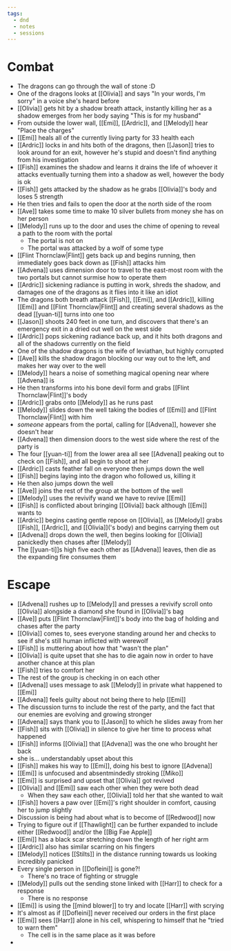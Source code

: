 ```yaml
---
tags:
  - dnd
  - notes
  - sessions
---
```

# Combat
- The dragons can go through the wall of stone :D
- One of the dragons looks at [[Olivia]] and says "In your words, I'm sorry" in a voice she's heard before
- [[Olivia]] gets hit by a shadow breath attack, instantly killing her as a shadow emerges from her body saying "This is for my husband"
- From outside the lower wall, [[Emi]], [[Ardric]], and [[Melody]] hear "Place the charges"
- [[Emi]] heals all of the currently living party for 33 health each
- [[Ardric]] locks in and hits both of the dragons, then [[Jason]] tries to look around for an exit, however he's stupid and doesn't find anything from his investigation
- [[Fish]] examines the shadow and learns it drains the life of whoever it attacks eventually turning them into a shadow as well, however the body is ok
- [[Fish]] gets attacked by the shadow as he grabs [[Olivia]]'s body and loses 5 strength
- He then tries and fails to open the door at the north side of the room
- [[Ave]] takes some time to make 10 silver bullets from money she has on her person
- [[Melody]] runs up to the door and uses the chime of opening to reveal a path to the room with the portal
	- The portal is not on
	- The portal was attacked by a wolf of some type
- [[Flint Thornclaw|Flint]] gets back up and begins running, then immediately goes back down as [[Fish]] attacks him
- [[Advena]] uses dimension door to travel to the east-most room with the two portals but cannot surmise how to operate them
- [[Ardric]] sickening radiance is putting in work, shreds the shadow, and damages one of the dragons as it flies into it like an idiot
- The dragons both breath attack [[Fish]], [[Emi]], and [[Ardric]], killing [[Emi]] and [[Flint Thornclaw|Flint]] and creating several shadows as the dead [[yuan-ti]] turns into one too
- [[Jason]] shoots 240 feet in one turn, and discovers that there's an emergency exit in a dried out well on the west side
- [[Ardric]] pops sickening radiance back up, and it hits both dragons and all of the shadows currently on the field
- One of the shadow dragons is the wife of leviathan, but highly corrupted
- [[Ave]] kills the shadow dragon blocking our way out to the left, and makes her way over to the well
- [[Melody]] hears a noise of something magical opening near where [[Advena]] is
- He then transforms into his bone devil form and grabs [[Flint Thornclaw|Flint]]'s body
- [[Ardric]] grabs onto [[Melody]] as he runs past
- [[Melody]] slides down the well taking the bodies of [[Emi]] and [[Flint Thornclaw|Flint]] with him
- *someone* appears from the portal, calling for [[Advena]], however she doesn't hear
- [[Advena]] then dimension doors to the west side where the rest of the party is
- The four [[yuan-ti]] from the lower area all see [[Advena]] peaking out to check on [[Fish]], and all begin to shoot at her
- [[Ardric]] casts feather fall on everyone then jumps down the well
- [[Fish]] begins laying into the dragon who followed us, killing it
- He then also jumps down the well
- [[Ave]] joins the rest of the group at the bottom of the well
- [[Melody]] uses the revivify wand we have to revive [[Emi]]
- [[Fish]] is conflicted about bringing [[Olivia]] back although [[Emi]] wants to
- [[Ardric]] begins casting gentle repose on [[Olivia]], as [[Melody]] grabs [[Fish]], [[Ardric]], and [[Olivia]]('s body) and begins carrying them out
- [[Advena]] drops down the well, then begins looking for [[Olivia]] panickedly then chases after [[Melody]]
- The [[yuan-ti]]s high five each other as [[Advena]] leaves, then die as the expanding fire consumes them
# Escape
- [[Advena]] rushes up to [[Melody]] and presses a revivify scroll onto [[Olivia]] alongside a diamond she found in [[Olivia]]'s bag
- [[Ave]] puts [[Flint Thornclaw|Flint]]'s body into the bag of holding and chases after the party
- [[Olivia]] comes to, sees everyone standing around her and checks to see if she's still human inflicted with werewolf
- [[Fish]] is muttering about how that "wasn't the plan"
- [[Olivia]] is quite upset that she has to die again now in order to have another chance at this plan
- [[Fish]] tries to comfort her
- The rest of the group is checking in on each other
- [[Advena]] uses message to ask [[Melody]] in private what happened to [[Emi]]
- [[Advena]] feels guilty about not being there to help [[Emi]]
- The discussion turns to include the rest of the party, and the fact that our enemies are evolving and growing stronger
- [[Advena]] says thank you to [[Jason]] to which he slides away from her
- [[Fish]] sits with [[Olivia]] in silence to give her time to process what happened
- [[Fish]] informs [[Olivia]] that [[Advena]] was the one who brought her back
- she is... understandably upset about this
- [[Fish]] makes his way to [[Emi]], doing his best to ignore [[Advena]]
- [[Emi]] is unfocused and absentmindedly stroking [[Miko]]
- [[Emi]] is surprised and upset that [[Olivia]] got revived
- [[Olivia]] and [[Emi]] saw each other when they were both dead
	- When they saw each other, [[Olivia]] told her that she wanted to wait
- [[Fish]] hovers a paw over [[Emi]]'s right shoulder in comfort, causing her to jump slightly
- Discussion is being had about what is to become of [[Redwood]] now
- Trying to figure out if [[Thawlight]] can be further expanded to include either [[Redwood]] and/or the [[Big Fae Apple]]
- [[Emi]] has a black scar stretching down the length of her right arm
- [[Ardric]] also has similar scarring on his fingers
- [[Melody]] notices [[Stilts]] in the distance running towards us looking incredibly panicked
- Every single person in [[Dofleini]] is gone?!
	- There's no trace of fighting or struggle
- [[Melody]] pulls out the sending stone linked with [[Harr]] to check for a response
	- There is no response
- [[Emi]] is using the [[mind blower]] to try and locate [[Harr]] with scrying
- It's almost as if [[Dofleini]] never received our orders in the first place
- [[Emi]] sees [[Harr]] alone in his cell, whispering to himself that he "tried to warn them"
	- The cell is in the same place as it was before
- 